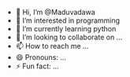 - 👋 Hi, I’m @Maduvadawa
- 👀 I’m interested in programming
- 🌱 I’m currently learning python
- 💞️ I’m looking to collaborate on ...
- 📫 How to reach me ...
- 😄 Pronouns: ...
- ⚡ Fun fact: ...

<!---
Maduvadawa/Maduvadawa is a ✨ special ✨ repository because its `README.md` (this file) appears on your GitHub profile.
You can click the Preview link to take a look at your changes.
--->
